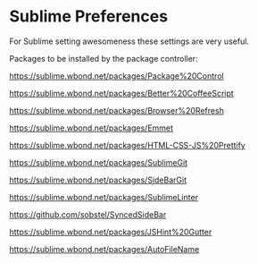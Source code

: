 Sublime Preferences
====================

For Sublime setting awesomeness these settings are very useful.

Packages to be installed by the package controller: 

https://sublime.wbond.net/packages/Package%20Control

https://sublime.wbond.net/packages/Better%20CoffeeScript

https://sublime.wbond.net/packages/Browser%20Refresh

https://sublime.wbond.net/packages/Emmet

https://sublime.wbond.net/packages/HTML-CSS-JS%20Prettify

https://sublime.wbond.net/packages/SublimeGit

https://sublime.wbond.net/packages/SideBarGit

https://sublime.wbond.net/packages/SublimeLinter

https://github.com/sobstel/SyncedSideBar

https://sublime.wbond.net/packages/JSHint%20Gutter

https://sublime.wbond.net/packages/AutoFileName




